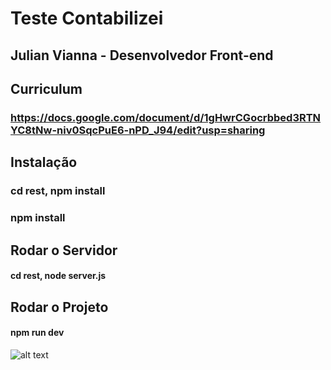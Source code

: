 # Teste Contabilizei
## Julian Vianna - Desenvolvedor Front-end 

## Curriculum
### https://docs.google.com/document/d/1gHwrCGocrbbed3RTNYC8tNw-niv0SqcPuE6-nPD_J94/edit?usp=sharing

## Instalação
### cd rest, npm install
### npm install

## Rodar o Servidor
#### cd rest, node server.js

## Rodar o Projeto
#### npm run dev


![alt text](http://julianvianna.com/img/testeContabilizei.PNG)